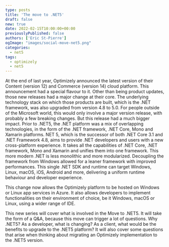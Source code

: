 ```yaml
---
type: posts
title: 'The move to .NET5'
draft: false
new: true
date: 2022-02-15T10:00:00+00:00
previouslyPublished: false
authors: ['Eric St-Pierre']
ogImage: "images/social-move-net5.png"
categories:
  - net5
tags:
  - optimizely
  - net5
---
```


At the end of last year, Optimizely announced the latest version of their Content (version 12) and Commerce (version 14) cloud platform. This announcement had a special flavour to it. Other than being product updates, those new releases had a major change at their core. The underlying technology stack on which those products are built, which is the .NET framework, was also upgraded from version 4.8 to 5.0. For people outside of the Microsoft world, this would only involve a major version release, with probably a few breaking changes. But this release had a much bigger impact. Prior to .NET5, the .NET platform was a mix of overlapping technologies, in the form of the .NET framework, .NET Core, Mono and Xamarin platforms.  NET 5, which is the successor of both .NET Core 3.1 and .NET Framework 4.8, aims to provide .NET developers and users with a new cross-platform experience. It takes all the capabilities of .NET Core, .NET framework, Mono and Xamarin and unifies them into one framework. This more modern .NET is less monolithic and more modularized. Decoupling the framework from Windows allowed for a leaner framework with improved performances. This single .NET SDK and runtime can target Windows, Linux, macOS, iOS, Android and more, delivering a uniform runtime behaviour and developer experience.

This change now allows the Optimizely platform to be hosted on Windows or Linux app services in Azure.  It also allows developers to implement functionalities on their environment of choice, be it Windows, macOS or Linux, using a wider range of IDE.

This new series will cover what is involved in the Move to .NET5.  It will take the form of a Q&A, because this move can trigger a lot of questions.  Why .NET5?    As a developer, what is changing?  As a client, what would be the benefits to upgrade to the .NET5 platform? It will also cover some questions that arise when thinking about migrating an Optimizely implementation to the .NET5 version.